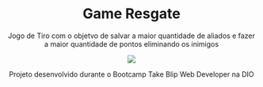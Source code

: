 <div align="center">

  <h1>Game Resgate</h1>

  <p>Jogo de Tiro com o objetvo de salvar a maior quantidade de aliados e fazer a maior quantidade de pontos eliminando os inimigos</p>

  <img src="Resgate.gif"/>
  
  <p>Projeto desenvolvido durante o Bootcamp Take Blip Web Developer na DIO</p>
 
</div>
